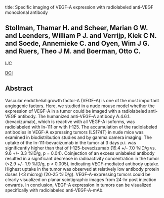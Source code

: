 title: Specific imaging of VEGF-A expression with radiolabeled anti-VEGF monoclonal antibody

## Stollman, Thamar H. and Scheer, Marian G W. and Leenders, William P J. and Verrijp, Kiek C N. and Soede, Annemieke C. and Oyen, Wim J G. and Ruers, Theo J M. and Boerman, Otto C.
IJC

<a href="https://doi.org/10.1002/ijc.23404">DOI</a>

## Abstract
Vascular endothelial growth factor-A (VEGF-A) is one of the most important angiogenic factors. Here, we studied in a nude mouse model whether the expression of VEGF-A in a tumor could be imaged with a radiolabeled anti-VEGF antibody. The humanized anti-VEGF-A antibody A.4.6.1. (bevacizumab), which is reactive with all VEGF-A isoforms, was radiolabeled with In-111 or with I-125. The accumulation of the radiolabeled antibodies in VEGF-A expressing tumors (LS174T) in nude mice was examined in biodistribution studies and by gamma camera imaging. The uptake of the In-111-bevacizumab in the tumor at 3 days p.i. was significantly higher than that of I-125-bevacizumab (19.4 +/- 7.0 %ID/g vs. 9.6 +/- 3.3 %ID/g, p = 0.04). Coinjection of an excess unlabeled antibody resulted in a significant decrease in radioactivity concentration in the tumor (<2.9 +/- 1.9 %ID/g, p < 0.005), indicating VEGF-mediated antibody uptake. Highest uptake in the tumor was observed at relatively low antibody protein doses (<3 microg) (20-25 %ID/g). VEGF-A-expressing tumors could be clearly visualized on planar scintigraphic images from 24-hr post injection onwards. In conclusion, VEGF-A expression in tumors can be visualized specifically with radiolabeled anti-VEGF-A-mAb.

